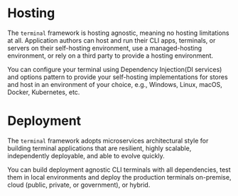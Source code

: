 # Hosting
The `terminal` framework is hosting agnostic, meaning no hosting limitations at all. Application authors can host and run their CLI apps, terminals, or servers on their self-hosting environment, use a managed-hosting environment, or rely on a third party to provide a hosting environment.

You can configure your terminal using Dependency Injection(DI services) and options pattern to provide your self-hosting implementations for stores and host in an environment of your choice, e.g., Windows, Linux, macOS, Docker, Kubernetes, etc.

# Deployment
The `terminal` framework adopts microservices architectural style for building terminal applications that are resilient, highly scalable, independently deployable, and able to evolve quickly. 

You can build deployment agnostic CLI terminals with all dependencies, test them in local environments and deploy the production terminals on-premise, cloud (public, private, or government), or hybrid.